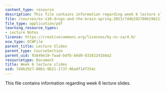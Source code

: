 ```yaml
---
content_type: resource
description: This file contains information regarding week 6 lecture slides.
file: /courses/es-s10-drugs-and-the-brain-spring-2013/7d4b292780b19b21173706adf14f254c_MITES_S10S13_Week6.pdf
file_type: application/pdf
learning_resource_types:
- Lecture Notes
license: https://creativecommons.org/licenses/by-nc-sa/4.0/
ocw_type: OCWFile
parent_title: Lecture Slides
parent_type: CourseSection
parent_uid: 91649e19-7aad-bdfb-b6d0-83162241b8a2
resourcetype: Document
title: Week 6 lecture slides
uid: 7d4b2927-80b1-9b21-1737-06adf14f254c
---
```

This file contains information regarding week 6 lecture slides.